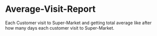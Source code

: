 # Average-Visit-Report

Each Customer visit to Super-Market and getting total average like after how many days each customer visit to Super-Market.
